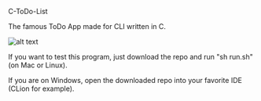 C-ToDo-List

The famous ToDo App made for CLI written in C.

![alt text](capture.gif)

If you want to test this program, just download the repo and run "sh run.sh" (on Mac or Linux).

If you are on Windows, open the downloaded repo into your favorite IDE (CLion for example).